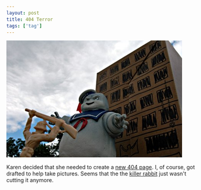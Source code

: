 ```yaml
---
layout: post
title: 404 Terror
tags: ['tag']
---
```


![Stay Puft :: Nikon D70 : 1/50s : f/25 : ISO 200](/media/2004/07/staypuft.jpg)

Karen decided that she needed to create a [new 404
page](http://karenvaughn.info/404.html). I, of course, got drafted to
help take pictures. Seems that the the [killer
rabbit](http://karenvaughn.info/404-bunny.html) just wasn't cutting it
anymore.
